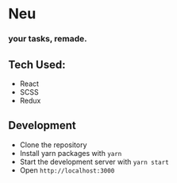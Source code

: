 # Neu

### your tasks, remade.

## Tech Used:
- React
- SCSS
- Redux

## Development
- Clone the repository 
- Install yarn packages with `yarn`
- Start the development server with `yarn start`
- Open `http://localhost:3000`
